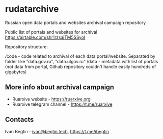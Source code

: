 # rudatarchive
Russian open data portals and websites archival campaign repository

Public list of portals and websites for archival https://airtable.com/shr1rzsajTM5SSyoI

Repository structure:

/code - code related to archival of each data portal/website. Separated by folder like "data.gov.ru", "data.ulgov.ru"
/data - metadata with list of portals (not data from portal, Github repository couldn't handle easily hundreds of gigabytes)

## More info about archival campaign

* Ruarxive website - https://ruarxive.org
* Ruarxive telegram channel - https://t.me/ruarxive

## Contacts 
Ivan Begtin - ivan@begtin.tech, https://t.me/ibegtin